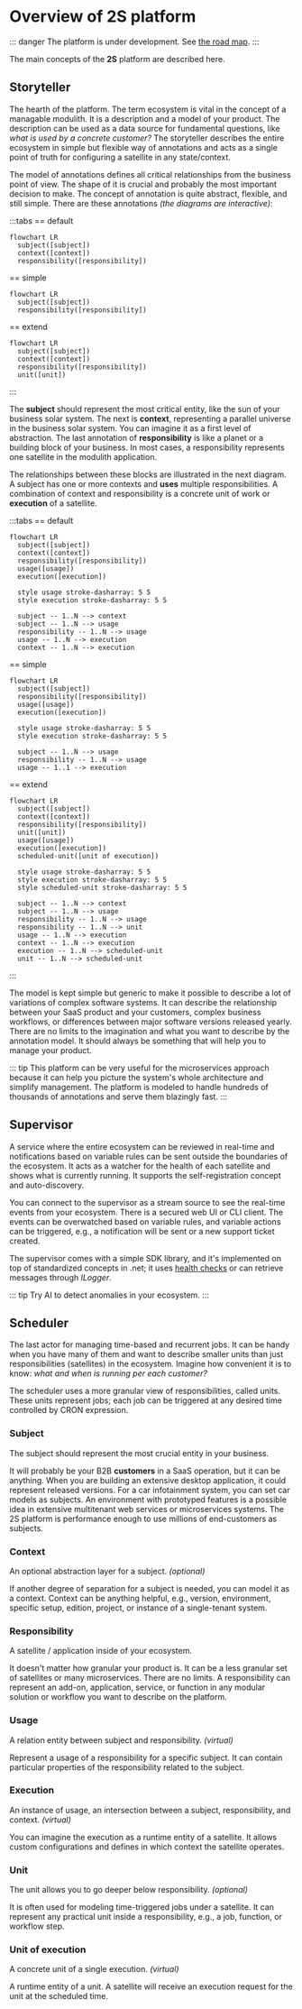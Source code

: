 # Overview of 2S platform

::: danger
The platform is under development. See [the road map](road-map).
:::

The main concepts of the **2S** platform are described here. 

## Storyteller

The hearth of the platform. The term ecosystem is vital in the concept of a managable modulith. It is a description and a model of your product. The description can be used as a data source for fundamental questions, like *what is used by a concrete customer?* The storyteller describes the entire ecosystem in simple but flexible way of annotations and acts as a single point of truth for configuring a satellite in any state/context.

The model of annotations defines all critical relationships from the business point of view. The shape of it is crucial and probably the most important decision to make. The concept of annotation is quite abstract, flexible, and still simple. There are these annotations *(the diagrams are interactive)*:

:::tabs
== default
``` mermaid
flowchart LR
  subject([subject])
  context([context])
  responsibility([responsibility])
```
== simple
``` mermaid
flowchart LR
  subject([subject])
  responsibility([responsibility])
```
== extend
``` mermaid
flowchart LR
  subject([subject])
  context([context])
  responsibility([responsibility])
  unit([unit])
```
:::

The **subject** should represent the most critical entity, like the sun of your business solar system. The next is **context**, representing a parallel universe in the business solar system. You can imagine it as a first level of abstraction. The last annotation of **responsibility** is like a planet or a building block of your business. In most cases, a responsibility represents one satellite in the modulith application.

The relationships between these blocks are illustrated in the next diagram. A subject has one or more contexts and **uses** multiple responsibilities. A combination of context and responsibility is a concrete unit of work or **execution** of a satellite.

:::tabs
== default
``` mermaid
flowchart LR
  subject([subject])
  context([context])
  responsibility([responsibility])
  usage([usage])
  execution([execution])

  style usage stroke-dasharray: 5 5
  style execution stroke-dasharray: 5 5

  subject -- 1..N --> context
  subject -- 1..N --> usage
  responsibility -- 1..N --> usage
  usage -- 1..N --> execution
  context -- 1..N --> execution
```
== simple
``` mermaid
flowchart LR
  subject([subject])
  responsibility([responsibility])
  usage([usage])
  execution([execution])

  style usage stroke-dasharray: 5 5
  style execution stroke-dasharray: 5 5

  subject -- 1..N --> usage
  responsibility -- 1..N --> usage
  usage -- 1..1 --> execution
```
== extend
``` mermaid
flowchart LR
  subject([subject])
  context([context])
  responsibility([responsibility])
  unit([unit])
  usage([usage])
  execution([execution])
  scheduled-unit([unit of execution])

  style usage stroke-dasharray: 5 5
  style execution stroke-dasharray: 5 5
  style scheduled-unit stroke-dasharray: 5 5

  subject -- 1..N --> context
  subject -- 1..N --> usage
  responsibility -- 1..N --> usage
  responsibility -- 1..N --> unit
  usage -- 1..N --> execution
  context -- 1..N --> execution
  execution -- 1..N --> scheduled-unit
  unit -- 1..N --> scheduled-unit
```
:::

The model is kept simple but generic to make it possible to describe a lot of variations of complex software systems. It can describe the relationship between your SaaS product and your customers, complex business workflows, or differences between major software versions released yearly. There are no limits to the imagination and what you want to describe by the annotation model. It should always be something that will help you to manage your product.

::: tip
This platform can be very useful for the microservices approach because it can help you picture the system's whole architecture and simplify management. The platform is modeled to handle hundreds of thousands of annotations and serve them blazingly fast. 
:::

## Supervisor

A service where the entire ecosystem can be reviewed in real-time and notifications based on variable rules can be sent outside the boundaries of the ecosystem. It acts as a watcher for the health of each satellite and shows what is currently running. It supports the self-registration concept and auto-discovery.

You can connect to the supervisor as a stream source to see the real-time events from your ecosystem. There is a secured web UI or CLI client. The events can be overwatched based on variable rules, and variable actions can be triggered, e.g., a notification will be sent or a new support ticket created.

The supervisor comes with a simple SDK library, and it's implemented on top of standardized concepts in .net; it uses [health checks](https://learn.microsoft.com/en-us/aspnet/core/host-and-deploy/health-checks) or can retrieve messages through *ILogger*.

::: tip
Try AI to detect anomalies in your ecosystem. <Badge type="warning" text="under the development" />
:::

## Scheduler

The last actor for managing time-based and recurrent jobs. It can be handy when you have many of them and want to describe smaller units than just responsibilities (satellites) in the ecosystem. Imagine how convenient it is to know: *what and when is running per each customer?*

The scheduler uses a more granular view of responsibilities, called units. These units represent jobs; each job can be triggered at any desired time controlled by CRON expression.

<div id="tooltip-modal" class="modal">

  <!-- Modal content -->
  <div class="modal-content">
    <div class="modal-body">
      <div id="modal-content-subject" class="invisible">
        <h3>Subject</h3>
        <p>The subject should represent the most crucial entity in your business.</p>
        <p>It will probably be your B2B <b>customers</b> in a SaaS operation, but it can be anything. When you are building an extensive desktop application, it could represent released versions. For a car infotainment system, you can set car models as subjects. An environment with prototyped features is a possible idea in extensive multitenant web services or microservices systems. The 2S platform is performance enough to use millions of end-customers as subjects.</p>
      </div>
      <div id="modal-content-context" class="invisible">
        <h3>Context</h3>
        <p>An optional abstraction layer for a subject. <i>(optional)</i></p>
        <p>If another degree of separation for a subject is needed, you can model it as a context. Context can be anything helpful, e.g., version, environment, specific setup, edition, project, or instance of a single-tenant system.</p>
      </div>
      <div id="modal-content-responsibility" class="invisible">
        <h3>Responsibility</h3>
        <p>A satellite / application inside of your ecosystem.</p>
        <p>It doesn't matter how granular your product is. It can be a less granular set of satellites or many microservices. There are no limits. A responsibility can represent an add-on, application, service, or function in any modular solution or workflow you want to describe on the platform.</p>
      </div>
      <div id="modal-content-usage" class="invisible">
        <h3>Usage</h3>
        <p>A relation entity between subject and responsibility. <i>(virtual)</i></p>
        <p>Represent a usage of a responsibility for a specific subject. It can contain particular properties of the responsibility related to the subject.</p>
      </div>
      <div id="modal-content-execution" class="invisible">
        <h3>Execution</h3>
        <p>An instance of usage, an intersection between a subject, responsibility, and context. <i>(virtual)</i></p>
        <p>You can imagine the execution as a runtime entity of a satellite. It allows custom configurations and defines in which context the satellite operates.</p>
      </div>
      <div id="modal-content-unit" class="invisible">
        <h3>Unit</h3>
        <p>The unit allows you to go deeper below responsibility. <i>(optional)</i></p>
        <p>It is often used for modeling time-triggered jobs under a satellite. It can represent any practical unit inside a responsibility, e.g., a job, function, or workflow step.</p>
      </div>
      <div id="modal-content-unit-of-execution" class="invisible">
        <h3>Unit of execution</h3>
        <p>A concrete unit of a single execution. <i>(virtual)</i></p>
        <p>A runtime entity of a unit. A satellite will receive an execution request for the unit at the scheduled time.</p>
      </div>
    </div>
  </div>

</div>